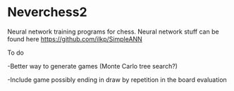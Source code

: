 # Neverchess2

Neural network training programs for chess. 
Neural network stuff can be found here https://github.com/ilkp/SimpleANN

To do

-Better way to generate games (Monte Carlo tree search?)

-Include game possibly ending in draw by repetition in the board evaluation
